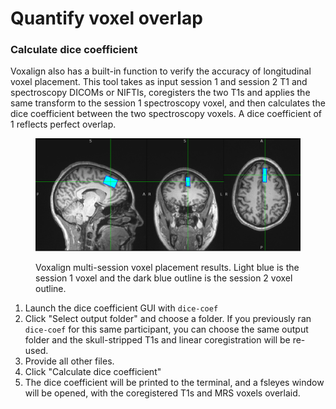 # Quantify voxel overlap

### Calculate dice coefficient

Voxalign also has a built-in function to verify the accuracy of longitudinal voxel placement. This tool takes as input session 1 and session 2 T1 and spectroscopy DICOMs or NIFTIs, coregisters the two T1s and applies the same transform to the session 1 spectroscopy voxel, and then calculates the dice coefficient between the two spectroscopy voxels. A dice coefficient of 1 reflects perfect overlap.

<figure><img src="../../.gitbook/assets/voxalign_overlap.png" alt=""><figcaption><p>Voxalign multi-session voxel placement results. Light blue is the session 1 voxel and the dark blue outline is the session 2 voxel outline.</p></figcaption></figure>

1. Launch the dice coefficient GUI with `dice-coef`&#x20;
2. Click "Select output folder" and choose a folder. If you previously ran `dice-coef` for this same participant, you can choose the same output folder and the skull-stripped T1s and linear coregistration will be re-used.&#x20;
3. Provide all other files.
4. Click "Calculate dice coefficient"
5. The dice coefficient will be printed to the terminal, and a fsleyes window will be opened, with the coregistered T1s and MRS voxels overlaid.
